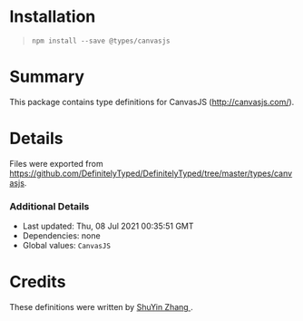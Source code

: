 # Installation
> `npm install --save @types/canvasjs`

# Summary
This package contains type definitions for CanvasJS (http://canvasjs.com/).

# Details
Files were exported from https://github.com/DefinitelyTyped/DefinitelyTyped/tree/master/types/canvasjs.

### Additional Details
 * Last updated: Thu, 08 Jul 2021 00:35:51 GMT
 * Dependencies: none
 * Global values: `CanvasJS`

# Credits
These definitions were written by [ShuYin Zhang ](https://github.com/brutalimp).
